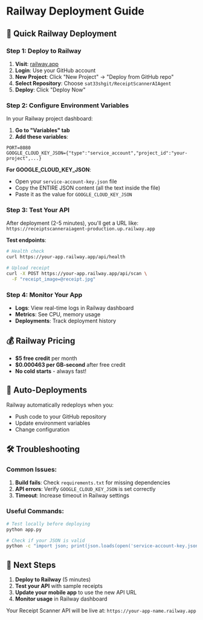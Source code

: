 # Railway Deployment Guide

## 🚀 Quick Railway Deployment

### Step 1: Deploy to Railway
1. **Visit**: [railway.app](https://railway.app)
2. **Login**: Use your GitHub account
3. **New Project**: Click "New Project" → "Deploy from GitHub repo"
4. **Select Repository**: Choose `sat33shgit/ReceiptScannerAIAgent`
5. **Deploy**: Click "Deploy Now"

### Step 2: Configure Environment Variables
In your Railway project dashboard:

1. **Go to "Variables" tab**
2. **Add these variables**:

```
PORT=8080
GOOGLE_CLOUD_KEY_JSON={"type":"service_account","project_id":"your-project",...}
```

**For GOOGLE_CLOUD_KEY_JSON**:
- Open your `service-account-key.json` file
- Copy the ENTIRE JSON content (all the text inside the file)
- Paste it as the value for `GOOGLE_CLOUD_KEY_JSON`

### Step 3: Test Your API
After deployment (2-5 minutes), you'll get a URL like:
`https://receiptscanneraiagent-production.up.railway.app`

**Test endpoints**:
```bash
# Health check
curl https://your-app.railway.app/api/health

# Upload receipt
curl -X POST https://your-app.railway.app/api/scan \
  -F "receipt_image=@receipt.jpg"
```

### Step 4: Monitor Your App
- **Logs**: View real-time logs in Railway dashboard
- **Metrics**: See CPU, memory usage
- **Deployments**: Track deployment history

## 💰 Railway Pricing
- **$5 free credit** per month
- **$0.000463 per GB-second** after free credit
- **No cold starts** - always fast!

## 🔄 Auto-Deployments
Railway automatically redeploys when you:
- Push code to your GitHub repository
- Update environment variables
- Change configuration

## 🛠️ Troubleshooting

### Common Issues:
1. **Build fails**: Check `requirements.txt` for missing dependencies
2. **API errors**: Verify `GOOGLE_CLOUD_KEY_JSON` is set correctly
3. **Timeout**: Increase timeout in Railway settings

### Useful Commands:
```bash
# Test locally before deploying
python app.py

# Check if your JSON is valid
python -c "import json; print(json.loads(open('service-account-key.json').read()))"
```

## 🎯 Next Steps
1. **Deploy to Railway** (5 minutes)
2. **Test your API** with sample receipts
3. **Update your mobile app** to use the new API URL
4. **Monitor usage** in Railway dashboard

Your Receipt Scanner API will be live at:
`https://your-app-name.railway.app`
